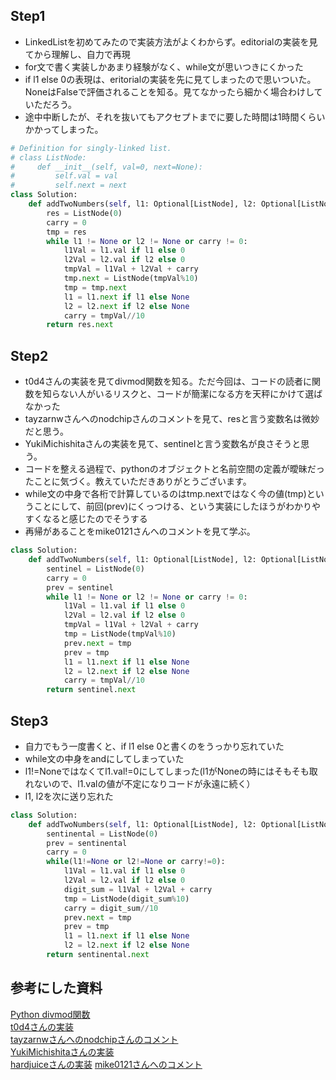 ## Step1
- LinkedListを初めてみたので実装方法がよくわからず。editorialの実装を見てから理解し、自力で再現
- for文で書く実装しかあまり経験がなく、while文が思いつきにくかった
- if l1 else 0の表現は、eritorialの実装を先に見てしまったので思いついた。NoneはFalseで評価されることを知る。見てなかったら細かく場合わけしていただろう。
- 途中中断したが、それを抜いてもアクセプトまでに要した時間は1時間くらいかかってしまった。

```python
# Definition for singly-linked list.
# class ListNode:
#     def __init__(self, val=0, next=None):
#         self.val = val
#         self.next = next
class Solution:
    def addTwoNumbers(self, l1: Optional[ListNode], l2: Optional[ListNode]) -> Optional[ListNode]:
        res = ListNode(0)
        carry = 0
        tmp = res
        while l1 != None or l2 != None or carry != 0:
            l1Val = l1.val if l1 else 0
            l2Val = l2.val if l2 else 0
            tmpVal = l1Val + l2Val + carry
            tmp.next = ListNode(tmpVal%10)
            tmp = tmp.next
            l1 = l1.next if l1 else None
            l2 = l2.next if l2 else None
            carry = tmpVal//10
        return res.next
```

## Step2
- t0d4さんの実装を見てdivmod関数を知る。ただ今回は、コードの読者に関数を知らない人がいるリスクと、コードが簡潔になる方を天秤にかけて選ばなかった
- tayzarnwさんへのnodchipさんのコメントを見て、resと言う変数名は微妙だと思う。
- YukiMichishitaさんの実装を見て、sentinelと言う変数名が良さそうと思う。
- コードを整える過程で、pythonのオブジェクトと名前空間の定義が曖昧だったことに気づく。教えていただきありがとうございます。
- while文の中身で各桁で計算しているのはtmp.nextではなく今の値(tmp)ということにして、前回(prev)にくっつける、という実装にしたほうがわかりやすくなると感じたのでそうする
- 再帰があることをmike0121さんへのコメントを見て学ぶ。
```python
class Solution:
    def addTwoNumbers(self, l1: Optional[ListNode], l2: Optional[ListNode]) -> Optional[ListNode]:
        sentinel = ListNode(0)
        carry = 0
        prev = sentinel
        while l1 != None or l2 != None or carry != 0:
            l1Val = l1.val if l1 else 0
            l2Val = l2.val if l2 else 0
            tmpVal = l1Val + l2Val + carry
            tmp = ListNode(tmpVal%10)
            prev.next = tmp
            prev = tmp
            l1 = l1.next if l1 else None
            l2 = l2.next if l2 else None
            carry = tmpVal//10
        return sentinel.next
```

## Step3

- 自力でもう一度書くと、if l1 else 0と書くのをうっかり忘れていた
- while文の中身をandにしてしまっていた
- l1!=Noneではなくてl1.val!=0にしてしまった(l1がNoneの時にはそもそも取れないので、l1.valの値が不定になりコードが永遠に続く）
- l1, l2を次に送り忘れた

```python
class Solution:
    def addTwoNumbers(self, l1: Optional[ListNode], l2: Optional[ListNode]) -> Optional[ListNode]:
        sentinental = ListNode(0)
        prev = sentinental
        carry = 0
        while(l1!=None or l2!=None or carry!=0):
            l1Val = l1.val if l1 else 0
            l2Val = l2.val if l2 else 0
            digit_sum = l1Val + l2Val + carry
            tmp = ListNode(digit_sum%10)
            carry = digit_sum//10
            prev.next = tmp
            prev = tmp
            l1 = l1.next if l1 else None
            l2 = l2.next if l2 else None
        return sentinental.next
```






## 参考にした資料
[Python divmod関数](https://docs.python.org/ja/3/library/functions.html#divmod) <br>
[t0d4さんの実装](https://github.com/t0d4/leetcode/blob/main/arai60/2-add-two-numbers/solve1.py) <br>
[tayzarnwさんへのnodchipさんのコメント](https://github.com/tayzarnw/LeetCode/pull/6/files/1691259aebf5cc9d2e1a04650992f84b6fe476bd#diff-97f26f151cc8b48dcfbfd106cebae3916d4b16a4081bde5799e7b05de5068959) <br>
[YukiMichishitaさんの実装](https://github.com/YukiMichishita/LeetCode/blob/main/2_add_two_numbers/step2.py) <br>
[hardjuiceさんの実装](https://discord.com/channels/1084280443945353267/1195700948786491403/1197114717001502822)
[mike0121さんへのコメント](https://discord.com/channels/1084280443945353267/1196472827457589338/1197166381146329208)
